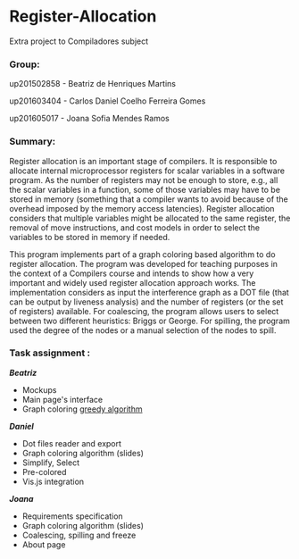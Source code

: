 # Register-Allocation
Extra project to Compiladores subject 

### Group:

up201502858 - Beatriz de Henriques Martins

up201603404 - Carlos Daniel Coelho Ferreira Gomes

up201605017 - Joana Sofia Mendes Ramos

### Summary:

Register allocation is an important stage of compilers. It is responsible to allocate internal microprocessor registers for scalar variables in a software program. As the number of registers may not be enough to store, e.g., all the scalar variables in a function, some of those variables may have to be stored in memory (something that a compiler wants to avoid because of the overhead imposed by the memory access latencies). Register allocation considers that multiple variables might be allocated to the same register, the removal of move instructions, and cost models in order to select the variables to be stored in memory if needed.

This program implements part of a graph coloring based algorithm to do register allocation. The program was developed for teaching purposes in the context of a Compilers course and intends to show how a very important and widely used register allocation approach works. The implementation considers as input the interference graph as a DOT file (that can be output by liveness analysis) and the number of registers (or the set of registers) available. For coalescing, the program allows users to select between two different heuristics: Briggs or George. For spilling, the program used the degree of the nodes or a manual selection of the nodes to spill.

### Task assignment :

_**Beatriz**_ 
* Mockups
* Main page's interface
* Graph coloring [greedy algorithm](https://www.geeksforgeeks.org/graph-coloring-set-2-greedy-algorithm/)

_**Daniel**_ 
* Dot files reader and export
* Graph coloring algorithm (slides)
* Simplify, Select
* Pre-colored
* Vis.js integration

_**Joana**_ 
* Requirements specification
* Graph coloring algorithm (slides)
* Coalescing, spilling and freeze
* About page

